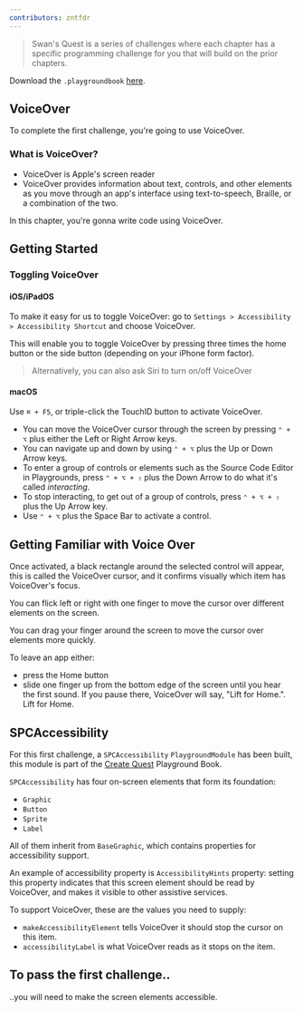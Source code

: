 ```yaml
---
contributors: zntfdr
---
```


> Swan's Quest is a series of challenges where each chapter has a specific programming challenge for you that will build on the prior chapters.

Download the `.playgroundbook` [here][swdwl]. 

## VoiceOver

To complete the first challenge, you're going to use VoiceOver.

### What is VoiceOver?

- VoiceOver is Apple's screen reader
- VoiceOver provides information about text, controls, and other elements as you move through an app's interface using text-to-speech, Braille, or a combination of the two.

In this chapter, you're gonna write code using VoiceOver.

## Getting Started

### Toggling VoiceOver

#### iOS/iPadOS

To make it easy for us to toggle VoiceOver: go to `Settings > Accessibility > Accessibility Shortcut` and choose VoiceOver.

This will enable you to toggle VoiceOver by pressing three times the home button or the side button (depending on your iPhone form factor).

> Alternatively, you can also ask Siri to turn on/off VoiceOver

#### macOS

Use `⌘ + F5`, or triple-click the TouchID button to activate VoiceOver.

- You can move the VoiceOver cursor through the screen by pressing `⌃ + ⌥` plus either the Left or Right Arrow keys.
- You can navigate up and down by using `⌃ + ⌥` plus the Up or Down Arrow keys. 
- To enter a group of controls or elements such as the Source Code Editor in Playgrounds, press `⌃ + ⌥ + ⇧` plus the Down Arrow to do what it's called _interacting_. 
- To stop interacting, to get out of a group of controls, press `⌃ + ⌥ + ⇧` plus the Up Arrow key. 
- Use `⌃ + ⌥` plus the Space Bar to activate a control.

## Getting Familiar with Voice Over

Once activated, a black rectangle around the selected control will appear, this is called the VoiceOver cursor, and it confirms visually which item has VoiceOver's focus. 

You can flick left or right with one finger to move the cursor over different elements on the screen.

You can drag your finger around the screen to move the cursor over elements more quickly.

To leave an app either:
- press the Home button 
- slide one finger up from the bottom edge of the screen until you hear the first sound. If you pause there, VoiceOver will say, "Lift for Home.". Lift for Home.

## SPCAccessibility

For this first challenge, a `SPCAccessibility` `PlaygroundModule` has been built, this module is part of the [Create Quest][createQuestDwl] Playground Book.

`SPCAccessibility` has four on-screen elements that form its foundation: 

- `Graphic`
- `Button`
- `Sprite`
- `Label` 

All of them inherit from `BaseGraphic`, which contains properties for accessibility support.

An example of accessibility property is `AccessibilityHints` property: setting this property indicates that this screen element should be read by VoiceOver, and makes it visible to other assistive services.

To support VoiceOver, these are the values you need to supply: 
- `makeAccessibilityElement` tells VoiceOver it should stop the cursor on this item. 
- `accessibilityLabel` is what VoiceOver reads as it stops on the item.

## To pass the first challenge..

..you will need to make the screen elements accessible.

[swdwl]: https://developer.apple.com/sample-code/swift/swans-quest/voices-in-the-dark.zip
[createQuestDwl]: https://developer.apple.com/sample-code/swift/swans-quest/quest-create.zip